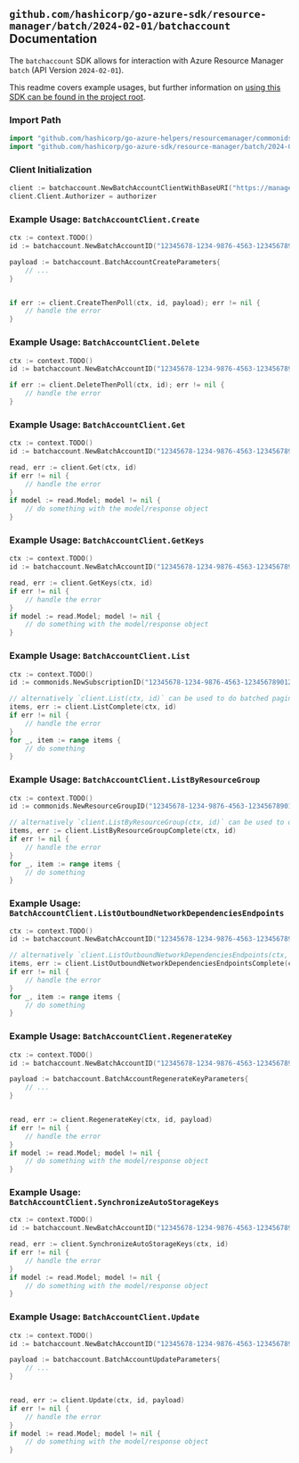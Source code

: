 
## `github.com/hashicorp/go-azure-sdk/resource-manager/batch/2024-02-01/batchaccount` Documentation

The `batchaccount` SDK allows for interaction with Azure Resource Manager `batch` (API Version `2024-02-01`).

This readme covers example usages, but further information on [using this SDK can be found in the project root](https://github.com/hashicorp/go-azure-sdk/tree/main/docs).

### Import Path

```go
import "github.com/hashicorp/go-azure-helpers/resourcemanager/commonids"
import "github.com/hashicorp/go-azure-sdk/resource-manager/batch/2024-02-01/batchaccount"
```


### Client Initialization

```go
client := batchaccount.NewBatchAccountClientWithBaseURI("https://management.azure.com")
client.Client.Authorizer = authorizer
```


### Example Usage: `BatchAccountClient.Create`

```go
ctx := context.TODO()
id := batchaccount.NewBatchAccountID("12345678-1234-9876-4563-123456789012", "example-resource-group", "accountName")

payload := batchaccount.BatchAccountCreateParameters{
	// ...
}


if err := client.CreateThenPoll(ctx, id, payload); err != nil {
	// handle the error
}
```


### Example Usage: `BatchAccountClient.Delete`

```go
ctx := context.TODO()
id := batchaccount.NewBatchAccountID("12345678-1234-9876-4563-123456789012", "example-resource-group", "accountName")

if err := client.DeleteThenPoll(ctx, id); err != nil {
	// handle the error
}
```


### Example Usage: `BatchAccountClient.Get`

```go
ctx := context.TODO()
id := batchaccount.NewBatchAccountID("12345678-1234-9876-4563-123456789012", "example-resource-group", "accountName")

read, err := client.Get(ctx, id)
if err != nil {
	// handle the error
}
if model := read.Model; model != nil {
	// do something with the model/response object
}
```


### Example Usage: `BatchAccountClient.GetKeys`

```go
ctx := context.TODO()
id := batchaccount.NewBatchAccountID("12345678-1234-9876-4563-123456789012", "example-resource-group", "accountName")

read, err := client.GetKeys(ctx, id)
if err != nil {
	// handle the error
}
if model := read.Model; model != nil {
	// do something with the model/response object
}
```


### Example Usage: `BatchAccountClient.List`

```go
ctx := context.TODO()
id := commonids.NewSubscriptionID("12345678-1234-9876-4563-123456789012")

// alternatively `client.List(ctx, id)` can be used to do batched pagination
items, err := client.ListComplete(ctx, id)
if err != nil {
	// handle the error
}
for _, item := range items {
	// do something
}
```


### Example Usage: `BatchAccountClient.ListByResourceGroup`

```go
ctx := context.TODO()
id := commonids.NewResourceGroupID("12345678-1234-9876-4563-123456789012", "example-resource-group")

// alternatively `client.ListByResourceGroup(ctx, id)` can be used to do batched pagination
items, err := client.ListByResourceGroupComplete(ctx, id)
if err != nil {
	// handle the error
}
for _, item := range items {
	// do something
}
```


### Example Usage: `BatchAccountClient.ListOutboundNetworkDependenciesEndpoints`

```go
ctx := context.TODO()
id := batchaccount.NewBatchAccountID("12345678-1234-9876-4563-123456789012", "example-resource-group", "accountName")

// alternatively `client.ListOutboundNetworkDependenciesEndpoints(ctx, id)` can be used to do batched pagination
items, err := client.ListOutboundNetworkDependenciesEndpointsComplete(ctx, id)
if err != nil {
	// handle the error
}
for _, item := range items {
	// do something
}
```


### Example Usage: `BatchAccountClient.RegenerateKey`

```go
ctx := context.TODO()
id := batchaccount.NewBatchAccountID("12345678-1234-9876-4563-123456789012", "example-resource-group", "accountName")

payload := batchaccount.BatchAccountRegenerateKeyParameters{
	// ...
}


read, err := client.RegenerateKey(ctx, id, payload)
if err != nil {
	// handle the error
}
if model := read.Model; model != nil {
	// do something with the model/response object
}
```


### Example Usage: `BatchAccountClient.SynchronizeAutoStorageKeys`

```go
ctx := context.TODO()
id := batchaccount.NewBatchAccountID("12345678-1234-9876-4563-123456789012", "example-resource-group", "accountName")

read, err := client.SynchronizeAutoStorageKeys(ctx, id)
if err != nil {
	// handle the error
}
if model := read.Model; model != nil {
	// do something with the model/response object
}
```


### Example Usage: `BatchAccountClient.Update`

```go
ctx := context.TODO()
id := batchaccount.NewBatchAccountID("12345678-1234-9876-4563-123456789012", "example-resource-group", "accountName")

payload := batchaccount.BatchAccountUpdateParameters{
	// ...
}


read, err := client.Update(ctx, id, payload)
if err != nil {
	// handle the error
}
if model := read.Model; model != nil {
	// do something with the model/response object
}
```
